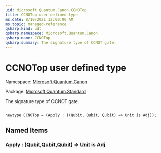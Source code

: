 ```yaml
---
uid: Microsoft.Quantum.Canon.CCNOTop
title: CCNOTop user defined type
ms.date: 8/10/2021 12:00:00 AM
ms.topic: managed-reference
qsharp.kind: udt
qsharp.namespace: Microsoft.Quantum.Canon
qsharp.name: CCNOTop
qsharp.summary: The signature type of CCNOT gate.
---
```


# CCNOTop user defined type

Namespace: [Microsoft.Quantum.Canon](xref:Microsoft.Quantum.Canon)

Package: [Microsoft.Quantum.Standard](https://nuget.org/packages/Microsoft.Quantum.Standard)


The signature type of CCNOT gate.

```qsharp

newtype CCNOTop = (Apply : ((Qubit, Qubit, Qubit) => Unit is Adj));
```



## Named Items

### Apply : ([Qubit](xref:microsoft.quantum.qsharp.valueliterals#qubit-literals),[Qubit](xref:microsoft.quantum.qsharp.valueliterals#qubit-literals),[Qubit](xref:microsoft.quantum.qsharp.valueliterals#qubit-literals)) => [Unit](xref:microsoft.quantum.qsharp.valueliterals#unit-literal)  is Adj

